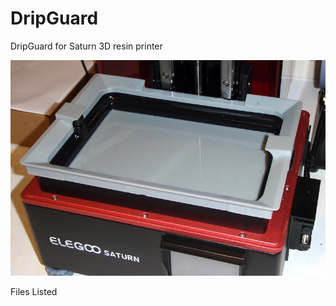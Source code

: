 # DripGuard
DripGuard for Saturn 3D resin printer

![alt text](https://github.com/Sd4Projects/DripGuard/blob/master/DripEdge.jpg?raw=true "DripGuard Pic")

Files Listed
